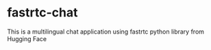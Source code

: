 # fastrtc-chat
This is a multilingual chat application using fastrtc python library from Hugging Face

